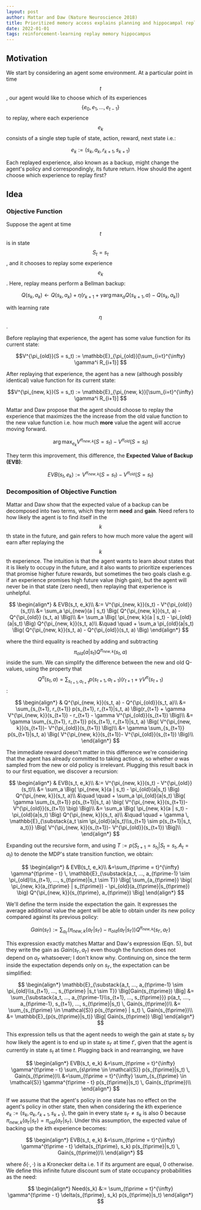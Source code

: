 ```yaml
---
layout: post
author: Mattar and Daw (Nature Neuroscience 2018)
title: Prioritized memory access explains planning and hippocampal replay
date: 2022-01-01
tags: reinforcement-learning replay memory hippocampus
---
```


## Motivation

We start by considering an agent some environment. At a particular point in time $$t$$, our agent would
like to choose which of its experiences $$\{e_0, e_1, ..., e_{t-1}\}$$ to replay, where each experience
$$e_k$$ consists of a single step tuple of state, action, reward, next state i.e.:

$$e_k := (s_k, a_k, r_{k+1}, s_{k+1})$$

Each replayed experience, also known as a backup, might change the
agent's policy and correspondingly, its future return. How should the agent choose which experience to replay
first?

## Idea

### Objective Function

Suppose the agent at time $$t$$ is in state $$S_t = s_t$$, and it chooses to replay some experience $$e_k$$.
Here, replay means perform a Bellman backup:

$$Q(s_k, a_k) \leftarrow Q(s_k, a_k) + \eta \Big(r_{k+1} + \gamma \arg \max_a Q (s_{k+1}, a) - Q(s_k, a_k) )$$

with learning rate $$\eta$$.

Before replaying that experience, the agent has some value function for its current state:

$$V^{\pi_{old}}(S = s_t) := \mathbb{E}_{\pi_{old}}[\sum_{i=t}^{\infty} \gamma^i R_{i+1}] $$

After replaying that experience, the agent has a new (although possibly identical) value function
for its current state:

$$V^{\pi_{new, k}}(S = s_t) := \mathbb{E}_{\pi_{new, k}}[\sum_{i=t}^{\infty} \gamma^i R_{i+1}] $$

Mattar and Daw propose that the agent should choose to replay the experience that maximizes the
the increase from the old value function to the new value function i.e. how much **more** value the
agent will accrue moving forward.

$$\arg \max_{e_k} V^{\pi_{new, k}}(S = s_t) - V^{\pi_{old}}(S = s_t)$$

They term this improvement, this difference, the __Expected Value of Backup (EVB)__:

$$EVB(s_t, e_k) := V^{\pi_{new, k}}(S = s_t) - V^{\pi_{old}}(S = s_t)$$

### Decomposition of Objective Function

Mattar and Daw show that the expected value of a backup can be decomposed into two terms,
which they term __need__ and __gain__. Need refers to how likely the agent is to find itself in the $$k$$th state
in the future, and gain refers to how much more value the agent will earn after replaying the $$k$$th
experience. The intuition is that the agent wants to learn about states that it is likely to occupy in the future,
and it also wants to prioritize experiences that promise higher future rewards, but sometimes the two goals
clash e.g. if an experience promises high future value (high gain), but the agent will never be in that state
(zero need), then replaying that experience is unhelpful.

$$
\begin{align*}
& EVB(s_t, e_k)\\
&:= V^{\pi_{new, k}}(s_t) -  V^{\pi_{old}}(s_t)\\
&= \sum_a \pi_{new}(a | s_t) \Big( Q^{\pi_{new, k}}(s_t, a) - Q^{\pi_{old}} (s_t, a) \Big)\\
&= \sum_a \Big( \pi_{new, k}(a | s_t) - \pi_{old}(a|s_t) \Big)  Q^{\pi_{new, k}}(s_t, a)\\
&\quad \quad + \sum_a \pi_{old}(a|s_t) \Big( Q^{\pi_{new, k}}(s_t, a) - Q^{\pi_{old}}(s_t, a) \Big)
\end{align*}
$$

where the third equality is reached by adding and subtracting $$\pi_{old}(a|s_t) Q^{\pi_{new, k}} (s_t, a)$$
inside the sum. We can simplify the difference between the new and old Q-values, using the property that
$$Q^{\pi}(s_t, a) = \sum_{s_{t+1}, a_{t+1}} p(s_{t+1}, a_{t+1}) (r_{t+1} + \gamma V^{\pi}(s_{t+1})$$:

$$
\begin{align*}
& Q^{\pi_{new, k}}(s_t, a) - Q^{\pi_{old}}(s_t, a)\\
&= \sum_{s_{t+1}, r_{t+1}} p(s_{t+1}, r_{t+1}|s_t, a) \Big(r_{t+1} + \gamma V^{\pi_{new, k}}(s_{t+1}) - r_{t+1} - \gamma V^{\pi_{old}}(s_{t+1}) \Big)\\
&= \gamma \sum_{s_{t+1}, r_{t+1}} p(s_{t+1}, r_{t+1}|s_t, a) \Big( V^{\pi_{new, k}}(s_{t+1})-  V^{\pi_{old}}(s_{t+1}) \Big)\\
&= \gamma \sum_{s_{t+1}} p(s_{t+1}|s_t, a) \Big( V^{\pi_{new, k}}(s_{t+1})-  V^{\pi_{old}}(s_{t+1}) \Big)\\
\end{align*}
$$

The immediate reward doesn't matter in this difference we're considering that the agent has already committed to taking action $a$, so whether $a$ was sampled from the new or old policy is irrelevant. Plugging this result back in to our first equation, we discover a recursion:

$$
\begin{align*}
& EVB(s_t, e_k)\\
&:= V^{\pi_{new, k}}(s_t) -  V^{\pi_{old}}(s_t)\\
&= \sum_a \Big( \pi_{new, k}(a | s_t) - \pi_{old}(a|s_t) \Big)  Q^{\pi_{new, k}}(s_t, a)\\
&\quad \quad + \sum_a \pi_{old}(a|s_t) \Big( \gamma \sum_{s_{t+1}} p(s_{t+1}|s_t, a) \big( V^{\pi_{new, k}}(s_{t+1})-  V^{\pi_{old}}(s_{t+1}) \big) \Big)\\
&= \sum_a \Big( \pi_{new, k}(a | s_t) - \pi_{old}(a|s_t) \Big)  Q^{\pi_{new, k}}(s_t, a)\\
&\quad \quad + \gamma \, \mathbb{E}_{\substack{a_t \sim \pi_{old}(a|s_t)\\s_{t+1} \sim p(s_{t+1}|s_t, a_t)}} \Big[ V^{\pi_{new, k}}(s_{t+1})-  V^{\pi_{old}}(s_{t+1}) \Big]\\
\end{align*}
$$

Expanding out the recursive form, and using $T := p(S_{t+1} = s_{t_1} | S_t = s_t, A_t = a_t)$ to denote the MDP's state transition function, we obtain:

$$
\begin{align*}
& EVB(s_t, e_k)\\
&=\sum_{t\prime = t}^{\infty} \gamma^{t\prime - t} \, \mathbb{E}_{\substack{a_t, ..., a_{t\prime-1} \sim \pi_{old}\\s_{t+1}, ..., s_{t\prime}|s_t \sim T}} \Big[ \sum_{a_{t\prime}} \big( \pi_{new, k}(a_{t\prime} | s_{t\prime}) - \pi_{old}(a_{t\prime}|s_{t\prime}) \big)  Q^{\pi_{new, k}}(s_{t\prime}, a_{t\prime}) \Big]
\end{align*}
$$

We'll define the term inside the expectation the gain. It expresses the average additional value the agent will be able to obtain under its new policy compared against its previous policy:

$$Gain(s_{t\prime}) :=  \sum_{a_{t\prime}} \big( \pi_{new, k}(a_{t\prime} | s_{t\prime}) - \pi_{old}(a_{t\prime}|s_{t\prime})  \big) Q^{\pi_{new, k}}(s_{t\prime}, a_{t\prime}) $$

This expression exactly matches Mattar and Daw's expression (Eqn. 5), but they write the gain as $Gain(s_{t\prime}, a_{t\prime})$ even though the function does not depend on $a_{t\prime}$ whatsoever; I don't know why. Continuing on, since the term inside the expectation depends only on $s_{t\prime}$, the expectation can be simplified:

$$
\begin{align*}
\mathbb{E}_{\substack{a_t, ..., a_{t\prime-1} \sim \pi_{old}\\s_{t+1}, ..., s_{t\prime} |s_t \sim T}} \Big[Gain(s_{t\prime}) \Big]
&= \sum_{\substack{a_t, ..., a_{t\prime-1}\\s_{t+1}, ..., s_{t\prime}}} p(a_t, ...., a_{t\prime-1}, s_{t+1}, ..., s_{t\prime}|s_t) \, Gain(s_{t\prime})\\
&= \sum_{s_{t\prime} \in \mathcal{S}} p(s_{t\prime} | s_t) \, Gain(s_{t\prime})\\
&= \mathbb{E}_{p(s_{t\prime}|s_t)} \Big[ Gain(s_{t\prime}) \Big]
\end{align*}
$$


This expression tells us that the agent needs to weigh the gain at state $s_{t\prime}$ by how likely the agent is to end up in state $s_{t\prime}$ at time $t\prime$, given that the agent is currently in state $s_t$ at time $t$. Plugging back in and rearranging, we have

$$
\begin{align*}
EVB(s_t, e_k) &=\sum_{t\prime = t}^{\infty} \gamma^{t\prime - t} \sum_{s\prime \in \mathcal{S}} p(s_{t\prime}|s_t) \, Gain(s_{t\prime})\\
&=\sum_{t\prime = t}^{\infty} \sum_{s_{t\prime} \in \mathcal{S}} \gamma^{t\prime - t}  p(s_{t\prime}|s_t) \, Gain(s_{t\prime})\\
\end{align*}
$$

If we assume that the agent's policy in one state has no effect on the agent's policy in other state, then when considering the $k$th experience $e_k := (s_k, a_k, r_{k+1}, s_{k+1})$, the gain in every state $s_{t\prime} \neq s_k$ is also 0 because $\pi_{new, k}(a_{t\prime} | s_{t\prime}) = \pi_{old}(a_{t\prime}|s_{t\prime})$. Under this assumption, the expected value of backing up the $k$th experience becomes:

$$
\begin{align*}
EVB(s_t, e_k) &=\sum_{t\prime = t}^{\infty} \gamma^{t\prime - t} \delta(s_{t\prime}, s_k)  p(s_{t\prime}|s_t) \, Gain(s_{t\prime})\\
\end{align*}
$$

where $\delta(\cdot, \cdot)$ is a Kronecker delta i.e. 1 if its argument are equal, 0 otherwise.
We define this infinite future discount sum of state occupancy probabilities as the need:

$$
\begin{align*}
Need(s_k) &:= \sum_{t\prime = t}^{\infty} \gamma^{t\prime - t} \delta(s_{t\prime}, s_k)  p(s_{t\prime}|s_t)
\end{align*}
$$
